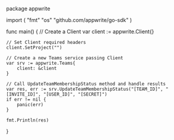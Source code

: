 package appwrite

import (
    "fmt"
    "os"
    "github.com/appwrite/go-sdk"
)

func main() {
    // Create a Client
    var client := appwrite.Client{}

    // Set Client required headers
    client.SetProject("")

    // Create a new Teams service passing Client
    var srv := appwrite.Teams{
        client: &client
    }

    // Call UpdateTeamMembershipStatus method and handle results
    var res, err := srv.UpdateTeamMembershipStatus("[TEAM_ID]", "[INVITE_ID]", "[USER_ID]", "[SECRET]")
    if err != nil {
        panic(err)
    }

    fmt.Println(res)
}